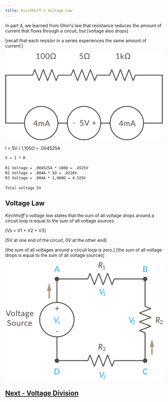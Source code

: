 ```yaml
---
title: Kirchhoff's Voltage Law
---
```


In part 4, we learned from Ohm's law that resistance reduces the amount of current that flows through a circuit, but [voltage also drops]

[recall that each resistor in a series experiences the same amount of current:]

![](../Common_Current.svg)

I = 5V / 1,105Ω = .004525A


```
V = I * R

R1 Voltage = .004525A * 100Ω = .4525V
R2 Voltage = .004A * 5Ω = .0226V
R3 Voltage = .004A * 1,000Ω = 4.525V

Total voltage 5V

```

## Voltage Law

_Kirchhoff's voltage law_ states that the sum of all voltage drops around a circuit loop is equal to the sum of all voltage sources.

[Vs = V1 + V2 + V3]

[5V at one end of the circuit, 0V at the other end]

[the sum of all voltages around a circuit loop is zero.]
[the sum of all voltage drops is equal to the sum of all voltage sources]

![](../Kirchhoffs_Voltage_Law.svg)




## [Next - Voltage Division](../Voltage_Division)

<br/>